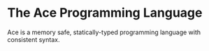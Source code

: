 # The Ace Programming Language

Ace is a memory safe, statically-typed programming language with consistent syntax.
